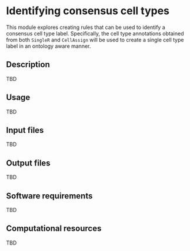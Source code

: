 # Identifying consensus cell types

This module explores creating rules that can be used to identify a consensus cell type label.
Specifically, the cell type annotations obtained from both `SingleR` and `CellAssign` will be used to create a single cell type label in an ontology aware manner.

## Description

TBD

## Usage

TBD

## Input files

TBD

## Output files

TBD

## Software requirements

TBD

## Computational resources

TBD
